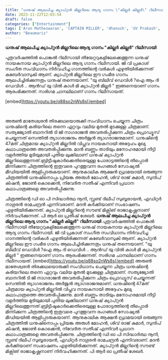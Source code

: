 ```yaml
---
title: "ധനുഷ് ആലപിച്ച ക്യാപ്റ്റൻ മില്ലറിലെ ആദ്യ ഗാനം \"കില്ലർ കില്ലർ\" റിലീസായി"
date: 2023-11-22T12:03:54
draft: false
categories: ["Entertainment"]
tags: ['Arun Matheswaran', 'CAPTAIN MILLER', 'dhanush', 'GV Prakash', 'Killer Killer', 'Lyrical']
author: "Beaumaris"
---
```


<strong>ധനുഷ് ആലപിച്ച ക്യാപ്റ്റൻ മില്ലറിലെ ആദ്യ ഗാനം "കില്ലർ കില്ലർ" റിലീസായി</strong>

പുതുവർഷത്തിൽ പൊങ്കൽ റിലീസായി തീയേറ്ററുകളിലേക്കെത്തുന്ന ധനുഷ് നായകനായ ക്യാപ്റ്റൻ മില്ലറിലെ ആദ്യ ഗാനം റിലീസായി. ജി വി പ്രകാശ് സംഗീത സംവിധാനം നിർവഹിച്ച ഗാനത്തിന്റെ വരികൾ എഴുതിയിരിക്കുന്നത് കബേർവാസുകി ആണ്. ക്യാപ്റ്റൻ മില്ലറിലെ ഈ ഗംഭീര ഗാനം ആലപിച്ചിരിക്കുന്നതും ധനുഷ് തന്നെയാണ്. "യു ബിലീവ് ഡെവിൾ ?ഐ ആം ദി ഡെവിൾ .. ആൻഡ് യു വിൽ കാൾ മി ക്യാപ്റ്റൻ മില്ലർ " ഇങ്ങനെയാണ് ഗാനം ആരംഭിക്കുന്നത്. സരിഗമ ചാനലിലാണ് ഗാനം റിലീസായത്.

[embed]https://youtu.be/q88so2nWs8s[/embed]

&nbsp;

അരുൺ മാതേശ്വരൻ തിരക്കഥയൊരുക്കി സംവിധാനം ചെയ്യുന്ന ചിത്രം ധനുഷിന്റെ കരിയറിലെ തന്നെ ഏറ്റവും വലിയ മുതൽ മുടക്കുള്ള ചിത്രമാണ്. സത്യജ്യോതി ബാനറിൽ ടി ജി നാഗരാജൻ അവതരിപ്പിക്കുന്ന ചിത്രം പ്രൊഡ്യൂസ് ചെയ്യുന്നത് സെന്തിൽ ത്യാഗരാജനും അർജുൻ ത്യാഗരാജനുമാണ്. ധനുഷിന്റെ 47മത് ചിത്രമായ ക്യാപ്റ്റൻ മില്ലറിൽ വിപ്ലവ നായകനായി അദ്ദേഹം മുഖ്യ കഥാപാത്രത്തെ അവതരിപ്പിക്കുന്നു. മാൻ ബണ്ണും താടിയും മനോഹരമായി നീട്ടി വളർത്തിയ മുടിയുമായി പുതിയ ലുക്കിലാണ് ധനുഷ് ക്യാപ്റ്റൻ മില്ലറിലെത്തുന്നത്.ബ്രിട്ടീഷുകാർക്കെതിരെയുള്ള പോരാട്ടത്തിന്റെ തീപ്പൊരി മിന്നിക്കുന്ന ചിത്രത്തിന്റെ ഇതുവരെ പുറത്തുവന്ന രംഗങ്ങൾ സോഷ്യൽ മീഡിയയിൽ ആളിപ്പടരുകയാണ്. ആനുകാലിക ആക്ഷൻ ഡ്രാമയായി ഒരുങ്ങുന്ന ചിത്രത്തിൽ ധനുഷിനൊപ്പം പ്രിയങ്ക അരുൾ മോഹൻ, ശിവ് രാജ് കുമാർ, സുന്ദിപ് കിഷൻ, ജോൺ കൊക്കെൻ, നിവേദിത സതീഷ് എന്നിവർ പ്രധാന കഥാപാത്രങ്ങളെ അവതരിപ്പിക്കുന്നു.

ചിത്രത്തിന്റെ ഡി ഓ പി സിദ്ധാർത്ഥ നൂനി, സ്റ്റണ്ട് ദിലീപ് സുബ്ബരായൻ, എഡിറ്റർ നാഗൂരൻ രാമചന്ദ്രൻ എന്നിവരാണ്. മദൻ കർക്കിയാണ് സംഭാഷണം എഴുതിയിരിക്കുന്നത്. ക്യാപ്റ്റൻ മില്ലറിന്റെ സൗണ്ട് മിക്സിങ് രാജാകൃഷ്ണനാണ് നിർവഹിക്കുന്നത്. പി ആർ ഓ പ്രതീഷ് ശേഖർ.
**ധനുഷ് ആലപിച്ച ക്യാപ്റ്റൻ മില്ലറിലെ ആദ്യ ഗാനം "കില്ലർ കില്ലർ" റിലീസായി** പുതുവർഷത്തിൽ പൊങ്കൽ റിലീസായി തീയേറ്ററുകളിലേക്കെത്തുന്ന ധനുഷ് നായകനായ ക്യാപ്റ്റൻ മില്ലറിലെ ആദ്യ ഗാനം റിലീസായി. ജി വി പ്രകാശ് സംഗീത സംവിധാനം നിർവഹിച്ച ഗാനത്തിന്റെ വരികൾ എഴുതിയിരിക്കുന്നത് കബേർവാസുകി ആണ്. ക്യാപ്റ്റൻ മില്ലറിലെ ഈ ഗംഭീര ഗാനം ആലപിച്ചിരിക്കുന്നതും ധനുഷ് തന്നെയാണ്. "യു ബിലീവ് ഡെവിൾ ?ഐ ആം ദി ഡെവിൾ .. ആൻഡ് യു വിൽ കാൾ മി ക്യാപ്റ്റൻ മില്ലർ " ഇങ്ങനെയാണ് ഗാനം ആരംഭിക്കുന്നത്. സരിഗമ ചാനലിലാണ് ഗാനം റിലീസായത്. [embed]https://youtu.be/q88so2nWs8s[/embed] അരുൺ മാതേശ്വരൻ തിരക്കഥയൊരുക്കി സംവിധാനം ചെയ്യുന്ന ചിത്രം ധനുഷിന്റെ കരിയറിലെ തന്നെ ഏറ്റവും വലിയ മുതൽ മുടക്കുള്ള ചിത്രമാണ്. സത്യജ്യോതി ബാനറിൽ ടി ജി നാഗരാജൻ അവതരിപ്പിക്കുന്ന ചിത്രം പ്രൊഡ്യൂസ് ചെയ്യുന്നത് സെന്തിൽ ത്യാഗരാജനും അർജുൻ ത്യാഗരാജനുമാണ്. ധനുഷിന്റെ 47മത് ചിത്രമായ ക്യാപ്റ്റൻ മില്ലറിൽ വിപ്ലവ നായകനായി അദ്ദേഹം മുഖ്യ കഥാപാത്രത്തെ അവതരിപ്പിക്കുന്നു. മാൻ ബണ്ണും താടിയും മനോഹരമായി നീട്ടി വളർത്തിയ മുടിയുമായി പുതിയ ലുക്കിലാണ് ധനുഷ് ക്യാപ്റ്റൻ മില്ലറിലെത്തുന്നത്.ബ്രിട്ടീഷുകാർക്കെതിരെയുള്ള പോരാട്ടത്തിന്റെ തീപ്പൊരി മിന്നിക്കുന്ന ചിത്രത്തിന്റെ ഇതുവരെ പുറത്തുവന്ന രംഗങ്ങൾ സോഷ്യൽ മീഡിയയിൽ ആളിപ്പടരുകയാണ്. ആനുകാലിക ആക്ഷൻ ഡ്രാമയായി ഒരുങ്ങുന്ന ചിത്രത്തിൽ ധനുഷിനൊപ്പം പ്രിയങ്ക അരുൾ മോഹൻ, ശിവ് രാജ് കുമാർ, സുന്ദിപ് കിഷൻ, ജോൺ കൊക്കെൻ, നിവേദിത സതീഷ് എന്നിവർ പ്രധാന കഥാപാത്രങ്ങളെ അവതരിപ്പിക്കുന്നു. ചിത്രത്തിന്റെ ഡി ഓ പി സിദ്ധാർത്ഥ നൂനി, സ്റ്റണ്ട് ദിലീപ് സുബ്ബരായൻ, എഡിറ്റർ നാഗൂരൻ രാമചന്ദ്രൻ എന്നിവരാണ്. മദൻ കർക്കിയാണ് സംഭാഷണം എഴുതിയിരിക്കുന്നത്. ക്യാപ്റ്റൻ മില്ലറിന്റെ സൗണ്ട് മിക്സിങ് രാജാകൃഷ്ണനാണ് നിർവഹിക്കുന്നത്. പി ആർ ഓ പ്രതീഷ് ശേഖർ.
